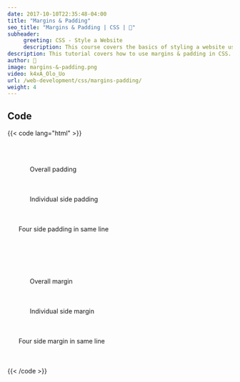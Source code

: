 ```yaml
---
date: 2017-10-10T22:35:48-04:00
title: "Margins & Padding"
seo_title: "Margins & Padding | CSS | 🦒"
subheader:
     greeting: CSS - Style a Website
     description: This course covers the basics of styling a website using CSS. Work your way through the videos/articles and I'll teach you everything you need to know to style a basic website!
description: This tutorial covers how to use margins & padding in CSS.
author: 🦒
image: margins-&-padding.png
video: k4xA_Olo_Uo
url: /web-development/css/margins-padding/
weight: 4
---
```


## Code

{{< code lang="html" >}}
<!-- Padding -->
<div style="padding: 50px;">
     Overall padding
</div>

<div style="padding-left: 50px; padding-right: 50px;">
     Individual side padding
</div>

<div style="padding: 50px 25px 50px 25px;">
     Four side padding in same line
</div>

<!-- Margin -->
<div style="margin: 50px;">
     Overall margin
</div>

<div style="margin-left: 50px; margin-right: 50px;">
     Individual side margin
</div>

<div style="margin: 50px 25px 50px 25px;">
     Four side margin in same line
</div>
{{< /code >}}